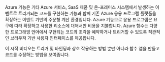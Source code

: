 Azure 기능은 기타 Azure 서비스, SaaS 제품 및 온-프레미스 시스템에서 발생하는 이벤트로 트리거되는 코드를 구현하는 기능과 함께 기존 Azure 응용 프로그램 플랫폼을 확장하는 이벤트 기반의 주문형 계산 환경입니다. Azure 기능으로 응용 프로그램은 요구에 따라 확장하고 사용한 리소스에 대해서만 비용을 지불합니다. Azure 함수는 다양한 프로그래밍 언어에서 구현되는 코드의 조각을 예약하거나 트리거할 수 있도록 직관적인 브라우저 기반 사용자 인터페이스를 제공합니다. 

이 시작 비디오는 트리거 및 바인딩과 상호 작용하는 방법 뿐만 아니라 함수 앱을 만들고 코드를 수정하는 방법을 보여줍니다.

